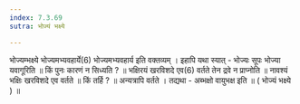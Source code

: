 ```yaml
---
index: 7.3.69
sutra: भोज्यं भक्ष्ये

---
```

 भोज्यम्भक्ष्ये भोज्यमभ्यवहार्ये(6) भोज्यमभ्यवहार्य इति वक्तव्यम् । इहापि यथा स्यात् - भोज्यः सूपः भोज्या यवागूरिति ॥ किं पुनः कारणं न सिध्यति ? ॥ भक्षिरयं खरविशदे एव(6) वर्तते तेन द्रवे न प्राप्नोति ॥ नावश्यं भक्षिः खरविशदे एव वर्तते ॥ किं तर्हि ? ॥ अन्यत्रापि वर्तते । तद्यथा - अब्भक्षो वायुभक्ष इति ॥ ( भोज्यं भक्ष्ये ) ॥ 
